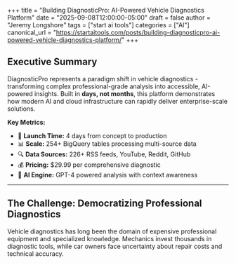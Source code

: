 +++
title = "Building DiagnosticPro: AI-Powered Vehicle Diagnostics Platform"
date = "2025-09-08T12:00:00-05:00"
draft = false
author = "Jeremy Longshore"
tags = ["start ai tools"]
categories = ["AI"]
canonical_url = "https://startaitools.com/posts/building-diagnosticpro-ai-powered-vehicle-diagnostics-platform/"
+++

<h2 id="executive-summary">Executive Summary</h2>
<p>DiagnosticPro represents a paradigm shift in vehicle diagnostics - transforming complex professional-grade analysis into accessible, AI-powered insights. Built in <strong>days, not months</strong>, this platform demonstrates how modern AI and cloud infrastructure can rapidly deliver enterprise-scale solutions.</p>
<p><strong>Key Metrics:</strong></p>
<ul>
<li>🚀 <strong>Launch Time:</strong> 4 days from concept to production</li>
<li>📊 <strong>Scale:</strong> 254+ BigQuery tables processing multi-source data</li>
<li>🔍 <strong>Data Sources:</strong> 226+ RSS feeds, YouTube, Reddit, GitHub</li>
<li>💰 <strong>Pricing:</strong> $29.99 per comprehensive diagnostic</li>
<li>🤖 <strong>AI Engine:</strong> GPT-4 powered analysis with context awareness</li>
</ul>
<hr/>
<h2 id="the-challenge-democratizing-professional-diagnostics">The Challenge: Democratizing Professional Diagnostics</h2>
<p>Vehicle diagnostics has long been the domain of expensive professional equipment and specialized knowledge. Mechanics invest thousands in diagnostic tools, while car owners face uncertainty about repair costs and technical accuracy.</p>
